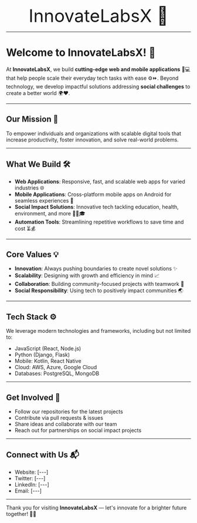 <div align="center" style="font-size:48px;">
InnovateLabsX 🚀
</div>

---

# Welcome to InnovateLabsX! 🌟

At **InnovateLabsX**, we build **cutting-edge web and mobile applications** 📱💻 that help people scale their everyday tech tasks with ease ⚙️⏩. Beyond technology, we develop impactful solutions addressing **social challenges** to create a better world 🌍❤️.

---

## Our Mission 🎯

To empower individuals and organizations with scalable digital tools that increase productivity, foster innovation, and solve real-world problems.

---

## What We Build 🛠️

- **Web Applications**: Responsive, fast, and scalable web apps for varied industries 🌐  
- **Mobile Applications**: Cross-platform mobile apps on Android for seamless experiences 📲  
- **Social Impact Solutions**: Innovative tech tackling education, health, environment, and more 🌱🏥🎓  
- **Automation Tools**: Streamlining repetitive workflows to save time and cost ⏳💰

---

## Core Values 💡

- **Innovation**: Always pushing boundaries to create novel solutions ✨  
- **Scalability**: Designing with growth and efficiency in mind 📈  
- **Collaboration**: Building community-focused projects with teamwork 🤝  
- **Social Responsibility**: Using tech to positively impact communities 🌏

---

## Tech Stack ⚙️

We leverage modern technologies and frameworks, including but not limited to:  
- JavaScript (React, Node.js)  
- Python (Django, Flask)  
- Mobile: Kotlin, React Native
- Cloud: AWS, Azure, Google Cloud  
- Databases: PostgreSQL, MongoDB

---

## Get Involved 🤗

- Follow our repositories for the latest projects  
- Contribute via pull requests & issues  
- Share ideas and collaborate with our team  
- Reach out for partnerships on social impact projects

---

## Connect with Us 📬

- Website: [---]  
- Twitter: [---]  
- LinkedIn: [---]  
- Email: [---]

---

Thank you for visiting **InnovateLabsX** — let's innovate for a brighter future together! 🚀💡
